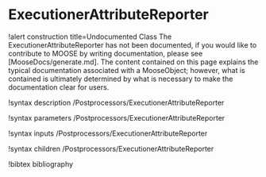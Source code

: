 <!-- MOOSE Documentation Stub: Remove this when content is added. -->

# ExecutionerAttributeReporter

!alert construction title=Undocumented Class
The ExecutionerAttributeReporter has not been documented, if you would like to contribute to MOOSE by
writing documentation, please see [MooseDocs/generate.md]. The content contained on this page explains
the typical documentation associated with a MooseObject; however, what is contained is ultimately
determined by what is necessary to make the documentation clear for users.

!syntax description /Postprocessors/ExecutionerAttributeReporter

!syntax parameters /Postprocessors/ExecutionerAttributeReporter

!syntax inputs /Postprocessors/ExecutionerAttributeReporter

!syntax children /Postprocessors/ExecutionerAttributeReporter

!bibtex bibliography
